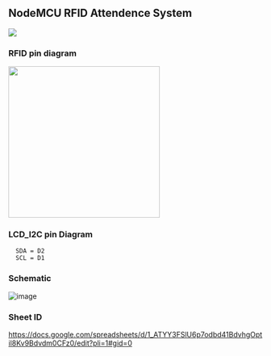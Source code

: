 ## NodeMCU RFID Attendence System

![](https://github.com/abdulmukit98/peripherals/blob/main/images/NodeMCUv3.0-pinout.jpg)

### RFID pin diagram
<img src="https://github.com/abdulmukit98/peripherals/assets/56398175/1c415391-7bb8-46f3-99ea-2688bfb45ed2" width="300" height="300">

### LCD_I2C pin Diagram
```
  SDA = D2
  SCL = D1
```

### Schematic
![image](https://github.com/abdulmukit98/peripherals/assets/56398175/83a38066-77c1-403b-997e-aafd5b8e5d99)

### Sheet ID
https://docs.google.com/spreadsheets/d/1_ATYY3FSlU6p7odbd41BdvhgOptil8Kv9Bdvdm0CFz0/edit?pli=1#gid=0
